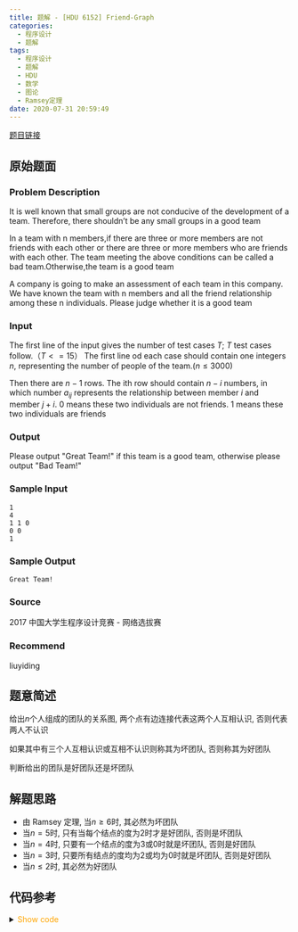 ```yaml
---
title: 题解 - [HDU 6152] Friend-Graph
categories:
  - 程序设计
  - 题解
tags:
  - 程序设计
  - 题解
  - HDU
  - 数学
  - 图论
  - Ramsey定理
date: 2020-07-31 20:59:49
---
```


[题目链接](https://vjudge.net/problem/HDU-6152/origin)

<!-- more -->

## 原始题面

### Problem Description

It is well known that small groups are not conducive of the development of a team. Therefore, there shouldn’t be any small groups in a good team

In a team with n members,if there are three or more members are not friends with each other or there are three or more members who are friends with each other. The team meeting the above conditions can be called a bad team.Otherwise,the team is a good team

A company is going to make an assessment of each team in this company. We have known the team with n members and all the friend relationship among these n individuals. Please judge whether it is a good team

### Input

The first line of the input gives the number of test cases $T$; $T$ test cases follow.（$T<=15$）
The first line od each case should contain one integers $n$, representing the number of people of the team.($n≤3000$)

Then there are $n-1$ rows. The ith row should contain $n-i$ numbers, in which number $a_{ij}$ represents the relationship between member $i$ and member $j+i$. $0$ means these two individuals are not friends. $1$ means these two individuals are friends

### Output

Please output "Great Team!" if this team is a good team, otherwise please output "Bad Team!"

### Sample Input

```input1
1
4
1 1 0
0 0
1
```

### Sample Output

```output1
Great Team!
```

### Source

2017 中国大学生程序设计竞赛 - 网络选拔赛

### Recommend

liuyiding

## 题意简述

给出$n$个人组成的团队的关系图, 两个点有边连接代表这两个人互相认识, 否则代表两人不认识

如果其中有三个人互相认识或互相不认识则称其为坏团队, 否则称其为好团队

判断给出的团队是好团队还是坏团队

## 解题思路

- 由 Ramsey 定理, 当$n\geqslant 6$时, 其必然为坏团队
- 当$n=5$时, 只有当每个结点的度为$2$时才是好团队, 否则是坏团队
- 当$n=4$时, 只要有一个结点的度为$3$或$0$时就是坏团队, 否则是好团队
- 当$n=3$时, 只要所有结点的度均为$2$或均为$0$时就是坏团队, 否则是好团队
- 当$n\leqslant 2$时, 其必然为好团队

## 代码参考

<details>
<summary><font color='orange'>Show code</font></summary>

{% icodeweb cpa_cpp title:HDU_6152 HDU/6152/0.cpp %}

</details>
